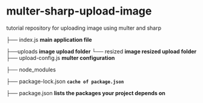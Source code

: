 # multer-sharp-upload-image
tutorial repository for uploading image using multer and sharp

├── index.js **main application file**

├──uploads   **image upload folder**
└── resized  **image resized upload folder**
├── upload-config.js **multer configuration**

├── node_modules

├── package-lock.json **``cache of package.json``**

├── package.json **lists the packages your project depends on**
